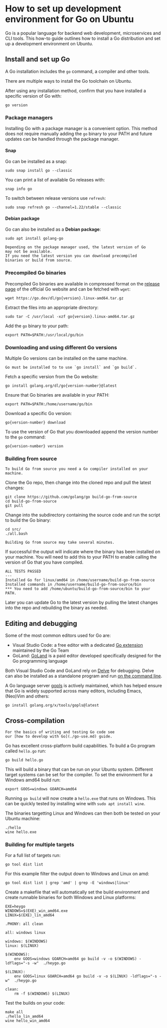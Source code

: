 # How to set up development environment for Go on Ubuntu

Go is a popular language for backend web development,
microservices and CLI tools. This how-to guide outlines
how to install a Go distribution and set up a development
environment on Ubuntu.

## Install and set up Go

A Go installation includes the `go` command,
a compiler and other tools. 

There are multiple ways to install the Go toolchain on Ubuntu.

After using any installation method, confirm that
you have installed a specific version of Go with:

```
go version
```

### Package managers

Installing Go with a package manager is a convenient option.
This method does not require manually adding the `go` binary
to your PATH and future updates can be handled through the package manager.

#### Snap

Go can be installed as a snap:

```none
sudo snap install go --classic
```

You can print a list of available Go releases with:

```none
snap info go
```

To switch between release versions use `refresh`:

```none
sudo snap refresh go --channel=1.22/stable --classic
```

#### Debian package

Go can also be installed as a **Debian package**:

```
sudo apt install golang-go
```

```{note}
Depending on the package manager used, the latest version of Go
may not be available.
If you need the latest version you can download precompiled
binaries or build from source.
```

### Precompiled Go binaries

Precompiled Go binaries are available in compressed format on the [release page](https://go.dev/dl/) of the official Go website and can be fetched with `wget`:

```none
wget https://go.dev/dl/go{version}.linux-amd64.tar.gz 
```

Extract the files into an appropriate directory:

```none
sudo tar -C /usr/local -xzf go{version}.linux-amd64.tar.gz
```

Add the `go` binary to your path:

```none
export PATH=$PATH:/usr/local/go/bin
```

### Downloading and using different Go versions

Multiple Go versions can be installed on the same machine.

```{note}
Go must be installed to to use `go install` and `go build`.
```

Fetch a specific version from the Go website:

```none
go install golang.org/dl/go{version-number}@latest
```

Ensure that Go binaries are available in your PATH:

```none
export PATH=$PATH:/home/username/go/bin
```

Download a specific Go version:

```none
go{version-number} download
```

To use the version of Go that you downloaded append
the version number to the `go` command:

```none
go{version-number} version
```

### Building from source

```{note}
To build Go from source you need a Go compiler installed on your machine.
```

Clone the Go repo, then change into the cloned repo and pull the latest changes:

```none
git clone https://github.com/golang/go build-go-from-source
cd build-go-from-source
git pull
```

Change into the subdirectory containing the source code and run the script to build the Go binary:

```none
cd src/
./all.bash 
```

```{note}
Building Go from source may take several minutes.
```

If successful the output will indicate where the binary has been installed on your machine.
You will need to add this to your PATH to enable calling the version of Go that you have compiled.

```none
ALL TESTS PASSED
---
Installed Go for linux/amd64 in /home/username/build-go-from-source
Installed commands in /home/username/build-go-from-source/bin
*** You need to add /home/ubuntu/build-go-from-source/bin to your PATH.

```

Later you can update Go to the latest version by pulling the latest changes into the repo and rebuilding the binary as needed.

## Editing and debugging

Some of the most common editors used for Go are:

- Visual Studio Code: a free editor with a dedicated [Go extension](https://marketplace.visualstudio.com/items?itemName=golang.Go) maintained by the Go Team
- GoLand: [GoLand](https://www.jetbrains.com/go/) is a paid editor developed specifically designed for the Go programming language

Both Visual Studio Code and GoLand rely on [Delve](https://github.com/go-delve/delve) for debugging.
Delve can also be installed as a standalone program and run [on the command line](https://github.com/go-delve/delve/blob/master/Documentation/cli/getting_started.md).

A Go language server [gopls](https://pkg.go.dev/golang.org/x/tools/gopls) is actively maintained, which has helped ensure that Go is widely supported across many editors, including Emacs, (Neo)Vim and others:

```none
go install golang.org/x/tools/gopls@latest
```

## Cross-compilation

```{note}
For the basics of writing and testing Go code see
our [how to develop with Go](./go-use.md) guide.
```

Go has excellent cross-platform build capabilities.
To build a Go program called `hello.go` run:

```none
go build hello.go
```

This will build a binary that can be run on your Ubuntu system.
Different target systems can be set for the compiler.
To set the environment for a Windows amd64 build run:

```none
export GOOS=windows GOARCH=amd64
```

Running `go build` will now create a `hello.exe` that runs on Windows.
This can be quickly tested by installing wine with `sudo apt install wine`.

The binaries targetting Linux and Windows can then both be tested on
your Ubuntu machine:

```none
./hello
wine hello.exe
```

### Building for multiple targets

For a full list of targets run:

```none
go tool dist list
```

For this example filter the output down to Windows and Linux on amd:

```none
go tool dist list | grep 'amd' | grep -E 'windows|linux'
```

Create a makefile that will automatically set
the build environment and create runnable binaries for
both Windows and Linux platforms:

```make
EXE=heygo
WINDOWS=$(EXE)_win_amd64.exe
LINUX=$(EXE)_lin_amd64

.PHONY: all clean

all: windows linux

windows: $(WINDOWS)
linux: $(LINUX)

$(WINDOWS):
	env GOOS=windows GOARCH=amd64 go build -v -o $(WINDOWS) -ldflags="-s -w"  ./heygo.go

$(LINUX):
	env GOOS=linux GOARCH=amd64 go build -v -o $(LINUX) -ldflags="-s -w"  ./heygo.go

clean:
	rm -f $(WINDOWS) $(LINUX)
```

Test the builds on your code:

```none
make all
./hello_lin_amd64
wine hello_win_amd64
```

